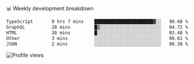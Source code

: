 
📊 Weekly development breakdown
<!--START_SECTION:waka-->

```txt
TypeScript       9 hrs 7 mins    ██████████████████████▓░░   90.68 %
GraphQL          28 mins         █▒░░░░░░░░░░░░░░░░░░░░░░░   04.72 %
HTML             20 mins         █░░░░░░░░░░░░░░░░░░░░░░░░   03.48 %
Other            3 mins          ░░░░░░░░░░░░░░░░░░░░░░░░░   00.61 %
JSON             2 mins          ░░░░░░░░░░░░░░░░░░░░░░░░░   00.38 %
```

<!--END_SECTION:waka-->

<img src="https://gpvc.arturio.dev/iqbalfasri" alt="Profile views"/>
